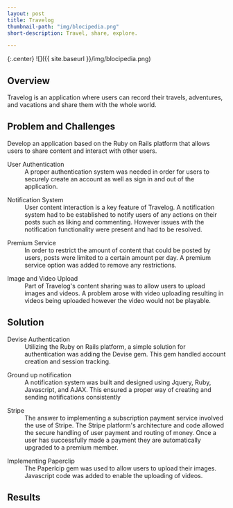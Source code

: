 ```yaml
---
layout: post
title: Travelog
thumbnail-path: "img/blocipedia.png"
short-description: Travel, share, explore.

---
```


{:.center}
![]({{ site.baseurl }}/img/blocipedia.png)

## Overview

Travelog is an application where users can record their travels, adventures, and vacations and share them with the whole world.  

## Problem and Challenges

Develop an application based on the Ruby on Rails platform that allows users to share content and interact with other users.  

<div class="checkbox col3">
  <dl class="row col-md-4">
      <dt class="info-col">User Authentication</dt>
        <dd>
          A proper authentication system was needed in order for users to securely create an account as well as sign in and out of the application.  
        </dd>
  </dl>
  <dl class="row col-md-4">
      <dt class="info-col">Notification System</dt>
        <dd>
          User content interaction is a key feature of Travelog. A notification system had to be established to notify users of any actions on their posts such as liking and commenting. However issues with the notification functionality were present and had to be resolved.  
        </dd>
  </dl>
  <dl class="row col-md-4">
      <dt class="info-col">Premium Service</dt>
        <dd>
          In order to restrict the amount of content that could be posted by users, posts were limited to a certain amount per day. A premium service option was added to remove any restrictions.
        </dd>
  </dl>
  <dl class="row col-md-4">
      <dt class="info-col">Image and Video Upload</dt>
        <dd>
          Part of Travelog's content sharing was to allow users to upload images and videos. A problem arose with video uploading resulting in videos being uploaded however the video would not be playable.
        </dd>
  </dl>
</div>

## Solution

<div class="checkbox col3">
  <dl class="row col-md-4">
      <dt class="info-col">Devise Authentication</dt>
        <dd>
          Utilizing the Ruby on Rails platform, a simple solution for authentication was adding the Devise gem. This gem handled account creation and session tracking.
        </dd>
  </dl>
  <dl class="row col-md-4">
      <dt class="info-col">Ground up notification</dt>
        <dd>
          A notification system was built and designed using Jquery, Ruby, Javascript, and AJAX. This ensured a proper way of creating and sending notifications consistently
        </dd>
  </dl>
  <dl class="row col-md-4">
      <dt class="info-col">Stripe</dt>
        <dd>
          The answer to implementing a subscription payment service involved the use of Stripe. The Stripe platform's architecture and code allowed the secure handling of user payment and routing of money. Once a user has successfully made a payment they are automatically upgraded to a premium member.  
        </dd>
  </dl>
  <dl class="row col-md-4">
      <dt class="info-col">Implementing Paperclip</dt>
        <dd>
          The Paperlcip gem was used to allow users to upload their images. Javascript code was added to enable the uploading of videos.  
        </dd>
  </dl>
</div>

## Results
